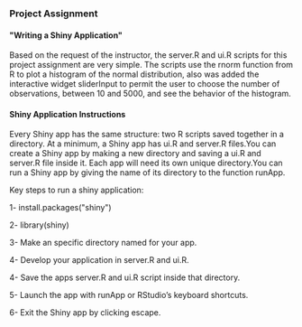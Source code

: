 ### Project Assignment
#### "Writing a Shiny Application"

Based on the request of the instructor, the server.R and ui.R scripts for this project assignment are very simple. The scripts use the rnorm function from R to plot a histogram of the normal distribution, also was added the interactive widget sliderInput to permit the user to choose the number of observations, between 10 and 5000, and see the behavior of the histogram.

#### Shiny Application Instructions

Every Shiny app has the same structure: two R scripts saved together in a directory. At a minimum, a Shiny app has ui.R and server.R files.You can create a Shiny app by making a new directory and saving a ui.R and server.R file inside it. Each app will need its own unique directory.You can run a Shiny app by giving the name of its directory to the function runApp. 

Key steps to run a shiny application:

 1- install.packages("shiny")   
 
 2- library(shiny)   
 
 3- Make an specific directory named for your app.
 
 4- Develop your application in server.R and ui.R.   
 
 4- Save the apps server.R and ui.R script inside that directory.   
 
 5- Launch the app with runApp or RStudio’s keyboard shortcuts.   
 
 6- Exit the Shiny app by clicking escape.   
 
 


